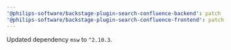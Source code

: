 ```yaml
---
'@philips-software/backstage-plugin-search-confluence-backend': patch
'@philips-software/backstage-plugin-search-confluence-frontend': patch
---
```


Updated dependency `msw` to `^2.10.3`.
